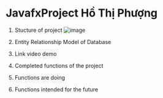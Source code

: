 # JavafxProject Hồ Thị Phượng
1. Stucture of project
![image](https://user-images.githubusercontent.com/100773941/173478686-201b05c7-61aa-4b51-b70b-8b256226a53b.png)

3. Entity Relationship Model of Database
4. Link video demo
5. Completed functions of the project
6. Functions are doing
7. Functions intended for the future

